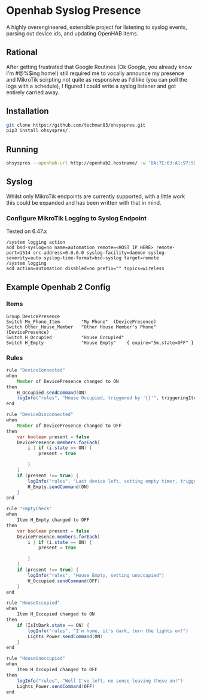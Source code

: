 # Openhab Syslog Presence
A highly overengineered, extensible project for listening to syslog events, parsing out device ids, and updating OpenHAB items.

## Rational
After getting frustrated that Google Routines (Ok Google, you already know I'm #@%$ing home!) still required me to vocally announce my presence and MikroTik scirpting not quite as responsive as I'd like (you can poll the logs with a schedule), I figured I could write a syslog listener and got entirely carried away.

## Installation
```bash
git clone https://github.com/techman83/ohsyspres.git
pip3 install ohsyspres/.
```

## Running
```bash
ohsyspres --openhab-url http://openhab2.hostname/ -w 'DA:7E:63:A1:97:5D' My_Phone_Item -w '728E05701B2D' Other_House_Member
```

## Syslog
Whilst only MikroTik endpoints are currently supported, with a little work this could be expanded and has been written with that in mind.

### Configure MikroTik Logging to Syslog Endpoint
Tested on 6.47.x
```
/system logging action
add bsd-syslog=no name=automation remote=<HOST IP HERE> remote-port=1514 src-address=0.0.0.0 syslog-facility=daemon syslog-severity=auto syslog-time-format=bsd-syslog target=remote
/system logging
add action=automation disabled=no prefix="" topics=wireless
```

## Example Openhab 2 Config

### Items
```
Group DevicePresence
Switch My_Phone_Item        "My Phone"  (DevicePresence)
Switch Other_House_Member   "Other House Member's Phone"  (DevicePresence)
Switch H_Occupied           "House Occupied"
Switch H_Empty              "House Empty"    { expire="5m,state=OFF" }
```

### Rules
```java
rule "DeviceConnected"
when
    Member of DevicePresence changed to ON
then
    H_Occupied.sendCommand(ON)
    logInfo("rules", "House Occupied, triggered by '{}'", triggeringItem.label)
end

rule "DeviceDisconnected"
when
    Member of DevicePresence changed to OFF
then
    var boolean present = false
    DevicePresence.members.forEach[
        i | if (i.state == ON) {
            present = true

        }
    ]
    if (present !== true) {
        logInfo("rules", "Last device left, setting empty timer, triggered by '{}'", triggeringItem.label)
        H_Empty.sendCommand(ON)
    }
end

rule "EmptyCheck"
when
    Item H_Empty changed to OFF
then
    var boolean present = false
    DevicePresence.members.forEach[
        i | if (i.state == ON) {
            present = true

        }
    ]
    if (present !== true) {
        logInfo("rules", "House Empty, setting unoccupied")
        H_Occupied.sendCommand(OFF)
    }
end

rule "HouseOccupied"
when
    Item H_Occupied changed to ON
then
    if (IsItDark.state == ON) {
        logInfo("rules", "I'm home, it's dark, turn the lights on!")
        Lights_Power.sendCommand(ON)
    }
end

rule "HouseUnoccupied"
when
    Item H_Occupied changed to OFF
then
    logInfo("rules", "Well I've left, no sense leaving these on!")
    Lights_Power.sendCommand(OFF)
end
```
